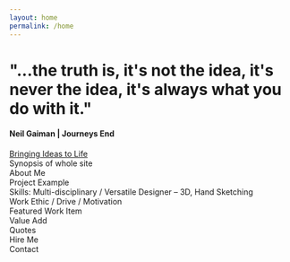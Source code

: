 ```yaml
---
layout: home
permalink: /home
---
```

<div class="section">
<h1 class="mont headline">"...the truth is, it's not the idea, it's never the idea, it's always what you do with it."</h1>
<h4>Neil Gaiman | Journeys End</h4>
<a class="link button mont" href="/home">Bringing Ideas to Life</a>
</div>

<div class="section">
Synopsis of whole site
</div>

<div class="section">
About Me
</div>

<div class="section">
Project Example
</div>

<div class="section">
Skills: Multi-disciplinary / Versatile Designer – 3D, Hand Sketching
</div>

<div class="section">
Work Ethic / Drive / Motivation
</div>

<div class="section">
Featured Work Item
</div>

<div class="section">
Value Add
</div>

<div class="section">
Quotes
</div>

<div class="section">
Hire Me
</div>

<div class="section">
Contact
</div>


<!-- commentted out Corbs
<div class="hero">
  <div class="wrapper">Communicate effectively.<br />Don't focus on pretty.
</div></div>

<div class="fullscreen" style="background-color:#ddd;">
  <div class="wrapper">
  <p><strong>What’s the difference between a junior designer and a senior? I mean when it comes down to it really.</strong></p>Senior designers: Consistent quality, Calm under pressure, Adaptable, Broader Skillset, will stabilize and support a team, and has a strong ability to focus on building a great design rather than making a client happy.
I’m Corbin, I am a Senior Graphic Designer with many years experience navigating large workloads and challenging environments. I’ve filled many roles within the creative process from web to video, 3D and print. I have a reputation for adapting to the needs of the team, solving problems and distilling information into an accessible format. Pumping out consistent high quality work.
<p>Behance / Twitter / Facebook / Dribbble / Googleplus</p>
</div></div>

<div class="fullscreen" style="background-color:#eee;">
  <div class="wrapper">
   <div class="row">
      <div class="col-3">Print layout [View work] [View work]</div>
      <div class="col-3">Branding and Web Design</div>
      <div class="col-3">Photo Editing [view work].</div>
      <div class="col-3">Illustrations and traditional drawing[view work]</div>
    </div>
  </div>
</div>

<div class="fullscreen" style="background-color:#ddd;">
  <div class="wrapper">
  <img src="/img/icon_sw.svg" style="width:200px; display:block; padding-top:20px; margin:0 auto;">
  <h1>I’m not a Rockstar or a Ninja</h1>
  <p>If I was to pick a fictional character that best describes myself, I would vehemently insist on being a straight-up Bobba Fett. My certainty in this matter has not been shaken in the slightest by my current design team assuring me I’m pure C3PO.</p>
  </div>
</div>

<div class="fullscreen" style="background-color:#eee;">
  <div class="wrapper">
  <h1>Featured Work</h1>
  List of featured work from portfolio.
  [Featured] [Web] [Print] [Illustration]
  </div>
</div>

<div class="fullscreen" style="background-color:#ddd;">
  <div class="wrapper">
<h1>Training and Team Support</h1>
Years of work into best practices have left me with a grab bag of top tips. Excellent team leader, providing support and upskilling my team.
Over the years I’ve picked up many tips that relate to real world situations. I’ve compiled these and have provided them as free training resources to help along other designers.
[View Training Resources]
  </div>
</div>

<div class="fullscreen" style="background-color:#eee;">
  <div class="wrapper">
<h1>Jorbs v0.1</h1>
This site's theme is Jorbs, an open source Creative Portfolio theme which is freely available to use and update as you wish. Built with love on Jekyll and available to download [here].
If you have a Github account get up and running in minutes [Fork here] [Feature requests here.]

Check out our <a href="/asdfasdfa">404 page</a>.
  </div>
</div>

<div class="fullscreen" style="background-color:#ddd;">
  <div class="wrapper">
<h1>Traditional hand drawings</h1>
I love digital painting. Here's an example of a sketch in youtube format. Here's a link to see some more of them.
  </div>
</div>

<div class="fullscreen" style="background-color:#eee;">
  <div class="wrapper">
<h1>Let me buy you a drink</h1>
Meet up in an informal setting. I'll be at the following location on the following date.
 </div>
</div>

<div class="fullscreen" style="background-color:#ddd;">
  <div class="wrapper">
<h1>Contact me</h1>
Contact details and form on left. Custom Google Map pin on the right.
  </div>
</div>

<h2>What am I looking for</h2>

-->
